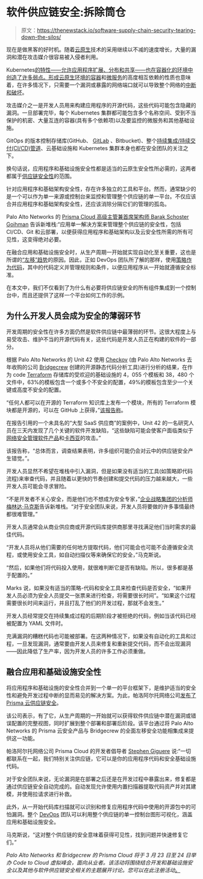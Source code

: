 # 软件供应链安全:拆除筒仓

> 原文：<https://thenewstack.io/software-supply-chain-security-tearing-down-the-silos/>

现在是做黑客的好时机。随着[云原生](https://thenewstack.io/category/cloud-native/)技术的采用继续以不减的速度增长，大量的漏洞和潜在攻击媒介很容易被入侵者利用。

Kubernetes[的特性——允许应用程序扩展、分布和共享——也在容器化的环境中创造了许多弱点。形成云原生环境的](https://thenewstack.io/category/kubernetes/)[容器](https://thenewstack.io/category/containers/)和[微服务](https://thenewstack.io/category/microservices/)的高度相互依赖的性质也意味着，在许多情况下，只需要一个漏洞或暴露的网络端口就可以导致整个网络的[中断和破坏](https://thenewstack.io/solarwinds-the-worlds-biggest-security-failure-and-open-sources-better-answer/)。

攻击媒介之一是开发人员用来构建应用程序的开源代码，这些代码可能包含隐藏的漏洞。一旦部署完毕，每个 Kubernetes 集群都可能包含多个名称空间、受到不当保护的机密、大量互连的容器(具有多个依赖项)以及要监控的微服务和其他基础设施。

GitOps 的版本控制存储库(GitHub、 [GitLab](https://about.gitlab.com/?utm_content=inline-mention) 、Bitbucket)、整个[持续集成/持续交付(CI/CD)管道](https://thenewstack.io/category/ci-cd/)、云基础设施和 Kubernetes 集群本身也都在安全团队的关注之下。

换句话说，应用程序和基础设施安全性都是适当的云原生安全性所必需的，这两者都属于[供应链安全性](https://thenewstack.io/the-challenges-of-securing-the-open-source-supply-chain/)的范围。

针对应用程序和基础架构安全性，存在许多独立的工具和平台。然而，通常缺少的是一个可以作为单一来源或控制台来监控和管理整个供应链的单一平台。不仅应该合并应用程序和基础架构安全性，还应该消除分隔它们的管理的孤岛。

Palo Alto Networks 的 [Prisma Cloud 高级主管兼首席架构师 Barak Schoster Goihman](https://www.paloaltonetworks.com/cloud-security?utm_content=inline-mention) 告诉新堆栈:“应用单一解决方案来管理整个供应链的安全性，包括 CI/CD、Git 和云部署，以便获得应用程序和基础架构以及云安全性所需的所有可见性，这变得绝对必要。

在融合应用和基础设施安全时，从生产周期一开始就实现自动化至关重要，这也是所谓的[“左移”趋势](https://thenewstack.io/shift-left-how-security-pros-should-prepare-developers-for-devsecops/)的原因。因此，正如 DevOps 团队所了解的那样，使用[策略作为代码](https://thenewstack.io/cloud-engineers-try-policy-as-code-to-cure-misconfiguration-woes/)，其中的代码定义并管理规则和条件，以便应用程序从一开始就遵循安全标准。

在本文中，我们不仅看到了为什么有必要将供应链安全的所有组件集成到一个控制台中，而且还提供了这样一个平台如何工作的示例。

## 为什么开发人员会成为安全的薄弱环节

开发周期的安全性在许多方面仍然是软件供应链中最薄弱的环节。这很大程度上与易受攻击、维护不当的开源代码有关，这些代码是开发人员正在构建的软件的一部分。

根据 Palo Alto Networks 的 Unit 42 使用 [Checkov](https://www.checkov.io/) (由 Palo Alto Networks 去年收购的公司 [Bridgecrew](https://bridgecrew.io/?utm_content=inline-mention) 创建的开源静态代码分析工具)进行分析的结果，在作为 code [Terraform](https://github.com/hashicorp/terraform) 存储库的受欢迎的基础设施的 4，055 个模板和 38，480 个文件中，63%的模板包含一个或多个不安全的配置，49%的模板包含至少一个关键或高度不安全的配置。

“任何人都可以在开源的 Terraform 知识库上发布一个模块，所有的 Terraform 模块都是开源的，可以在 GitHub 上获得，”[该报告称](https://www.paloaltonetworks.com/content/dam/pan/en_US/assets/pdf/reports/Unit_42/unit-42-cloud-threat-report-2h-2021.pdf)。

在报告引用的一个未具名的“大型 SaaS 供应商”的案例中，Unit 42 的一名研究人员在三天内发现了几个关键的软件开发缺陷，“这些缺陷可能会使客户面临类似于[网络安全管理软件产品](https://thenewstack.io/solarwinds-the-worlds-biggest-security-failure-and-open-sources-better-answer/)和[卡西亚](https://thenewstack.io/kaseya-sera-whatever-will-be-will-be/)的攻击。”

该报告称，“总体而言，调查结果表明，许多组织可能仍会对云中的供应链安全产生错觉。”。

开发人员显然不希望在堆栈中引入漏洞，但是如果没有适当的工具(如策略即代码流程)来审查代码，并且随着以更快的节奏创建和提交代码的压力越来越大，一些开发人员可能会寻求冒险。

“不是开发者不关心安全，而是他们也不想成为安全专家，”[企业战略集团的分析师梅林达·马克斯](https://www.linkedin.com/in/melindamarks22)告诉新堆栈。“对于安全团队来说，开发人员将要做的许多事情最终都很难管理。”

开发人员通常会从商业供应商或开源代码库提供商那里寻找满足他们当时需求的最佳代码。

“开发人员将从他们需要的任何地方提取代码，他们可能会也可能不会遵循安全流程，或使用安全工具，如自动扫描仪等来确保它的安全，”马克斯说。

“然后，如果他们将代码投入使用，就很难判断它是否有缺陷。所以，很多都是基于配置的。”

Marks 说，如果没有适当的策略-代码和安全工具来检查代码是否安全，“如果开发人员必须为安全人员提交一张票来进行检查，将需要很长时间”。“如果这个过程需要很长时间来运行，并且打乱了他们的开发过程，那就不会发生。”

开发人员经常提交在持续集成过程的后期阶段才被拒绝的代码，例如当该代码已经被配置为 YAML 文件时。

充满漏洞的糟糕代码也可能被部署。在这两种情况下，如果没有自动化的工具和过程，一旦发现漏洞，通常要由开发人员来修复和重新提交代码，而不会出现漏洞——因此降低了生产率，因为开发人员的许多工作必须重做。

## 融合应用和基础设施安全性

将应用程序和基础设施的安全性合并到一个单一的平台框架下，是维护适当的安全性和避免开发过程中断的显而易见的解决方案。为此，帕洛阿尔托网络公司[发布了 Prisma 云供应链安全](https://thenewstack.io/palo-alto-networks-single-panel-provides-umbrella-security/)。

该公司表示，有了它，从生产周期的一开始就可以获得软件供应链中潜在漏洞或错误配置的完整视图，同时扩展到整个部署和部署后阶段。该平台通过将 Palo Alto Networks 的 Prisma 云安全产品与 Bridgecrew 的全面左移安全功能相集成来提供这一功能。

帕洛阿尔托网络公司 Prisma Cloud 的开发者倡导者 [Stephen Giguere](https://uk.linkedin.com/in/stevegiguere) 说:“一切都联系在一起，我们特别关注供应链，它可以是你的应用程序代码和安全基础设施代码。

对于安全团队来说，无论漏洞是在部署之后还是在开发过程中暴露出来，修复都是通过供应链安全自动完成的。自动发现允许使用内置扫描器提取代码资产并对其建模，并使用拉请求进行补救。

此外，从一开始代码库扫描就可以识别和修复应用程序代码中使用的开源包中的可怕漏洞。整个 [DevOps](https://thenewstack.io/category/devops/) 团队可以利用整个供应链的单一控制台图形可视化，涵盖应用和基础设施安全。

马克斯说，“这对整个供应链的安全意味着获得可见性，找到问题并快速修复它们。”

*Palo Alto Networks 和 Bridgecrew 的 Prisma Cloud 将于 3 月 23 日至 24 日举办 Code to Cloud 虚拟峰会，面向从业者。该活动将围绕结合开发和基础设施安全以及其他与软件供应链安全相关的主题展开讨论。您可以在此注册活动[。](https://start.paloaltonetworks.com/code-to-cloud-summit.html?utm_source=the-new-stack&utm_medium=blog)*

<svg xmlns:xlink="http://www.w3.org/1999/xlink" viewBox="0 0 68 31" version="1.1"><title>Group</title> <desc>Created with Sketch.</desc></svg>